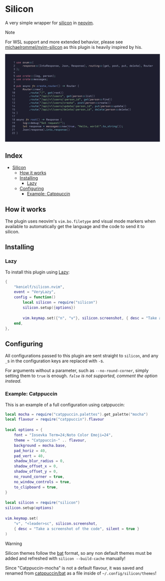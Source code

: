 # Silicon

A very simple wrapper for [silicon] in [neovim].

[silicon]: https://github.com/Aloxaf/silicon
[neovim]: https://github.com/neovim/neovim/

> [!NOTE]
> For WSL support and more extended behavior, please see 
> [michaelrommel/nvim-silicon] as this plugin is heavily inspired by his.

![Showcase Example](/assets/showcase.png)

[michaelrommel/nvim-silicon]: https://github.com/michaelrommel/nvim-silicon

## Index
<!--toc:start-->
- [Silicon](#silicon)
  - [How it works](#how-it-works)
  - [Installing](#installing)
    - [Lazy](#lazy)
  - [Configuring](#configuring)
    - [Example: Catppuccin](#example-catppuccin)
<!--toc:end-->

## How it works
The plugin uses neovim's `vim.bo.filetype` and visual mode markers when 
available to automatically get the language and the code to send it to 
silicon.


## Installing
### Lazy
To install this plugin using [Lazy]:
```lua
{
    "kenielf/silicon.nvim",
    event = "VeryLazy",
    config = function()
        local silicon = require("silicon")
        silicon.setup({options})

        vim.keymap.set({"n", "v"}, silicon.screenshot, { desc = "Take a screenshot of your code" })
    end,
},
```

[Lazy]: https://github.com/folke/lazy.nvim

## Configuring
All configurations passed to this plugin are sent straight to `silicon`,
and any `_`s in the configuration keys are replaced with `-`s.

For arguments without a parameter, such as `--no-round-corner`, simply 
setting them to `true` is enough.
*`false` is not supported, comment the option instead*.

### Example: Catppuccin
This is an example of a full configuration using catppuccin:
```lua
local mocha = require("catppuccin.palettes").get_palette("mocha")
local flavour = require("catppuccin").flavour

local options = {
    font = "Iosevka Term=24;Noto Color Emoji=24",
    theme = "Catppuccin-" .. flavour,
    background = mocha.base,
    pad_horiz = 40,
    pad_vert = 40,
    shadow_blur_radius = 0,
    shadow_offset_x = 0,
    shadow_offset_y = 0,
    no_round_corner = true,
    no_window_controls = true,
    to_clipboard = true,
}

local silicon = require("silicon")
silicon.setup(options)

vim.keymap.set(
    "v", "<leader>sc", silicon.screenshot,
    { desc = "Take a screenshot of the code", silent = true }
)
```

> [!WARNING]
> Silicon themes follow the [bat] format, so any non default themes must be 
> added and refreshed with `silicon --build-cache` manually!
> 
> Since "Catppuccin-mocha" is not a default flavour, it was saved and renamed
> from [catppuccin/bat] as a file inside of `~/.config/silicon/themes`!

[bat]: https://github.com/sharkdp/bat
[catppuccin/bat]: https://github.com/catppuccin/bat

